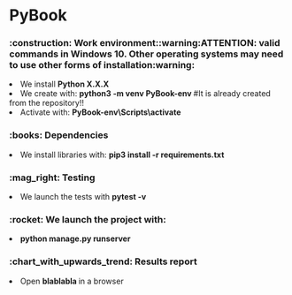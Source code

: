 # PyBook

<h3>:construction: Work environment::warning:ATTENTION: valid commands in Windows 10. Other operating systems may need to use other forms of installation:warning: </h3>
<li> We install <b> Python X.X.X </b> </li>
<li> We create with: <b> python3 -m venv PyBook-env </b> #It is already created from the repository!! </li>
<li> Activate with: <b>PyBook-env\Scripts\activate</b> </li>
<h3>:books: Dependencies </h3>
<li> We install libraries with: <b> pip3 install -r requirements.txt </b> </li>
<h3>:mag_right: Testing </h3>
<li> We launch the tests with <b> pytest -v </b> </li>
<h3>:rocket: We launch the project with: </h3>
<li> <b> python manage.py runserver </b> </li>
<h3>:chart_with_upwards_trend: Results report </h3>
<li> Open <b> blablabla </b> in a browser </li>
